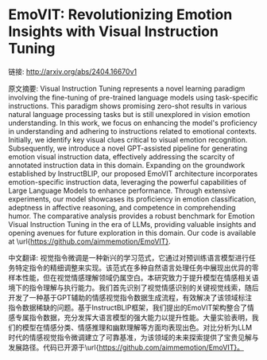 # EmoVIT: Revolutionizing Emotion Insights with Visual Instruction Tuning

链接: http://arxiv.org/abs/2404.16670v1

原文摘要:
Visual Instruction Tuning represents a novel learning paradigm involving the
fine-tuning of pre-trained language models using task-specific instructions.
This paradigm shows promising zero-shot results in various natural language
processing tasks but is still unexplored in vision emotion understanding. In
this work, we focus on enhancing the model's proficiency in understanding and
adhering to instructions related to emotional contexts. Initially, we identify
key visual clues critical to visual emotion recognition. Subsequently, we
introduce a novel GPT-assisted pipeline for generating emotion visual
instruction data, effectively addressing the scarcity of annotated instruction
data in this domain. Expanding on the groundwork established by InstructBLIP,
our proposed EmoVIT architecture incorporates emotion-specific instruction
data, leveraging the powerful capabilities of Large Language Models to enhance
performance. Through extensive experiments, our model showcases its proficiency
in emotion classification, adeptness in affective reasoning, and competence in
comprehending humor. The comparative analysis provides a robust benchmark for
Emotion Visual Instruction Tuning in the era of LLMs, providing valuable
insights and opening avenues for future exploration in this domain. Our code is
available at \url{https://github.com/aimmemotion/EmoVIT}.

中文翻译:
视觉指令微调是一种新兴的学习范式，它通过对预训练语言模型进行任务特定指令的精细调整来实现。该范式在多种自然语言处理任务中展现出优异的零样本性能，但在视觉情感理解领域仍属空白。本研究致力于提升模型在情感相关语境下的指令理解与执行能力。我们首先识别了视觉情感识别的关键视觉线索，随后开发了一种基于GPT辅助的情感视觉指令数据生成流程，有效解决了该领域标注指令数据稀缺的问题。基于InstructBLIP框架，我们提出的EmoVIT架构整合了情感专属指令数据，充分发挥大语言模型的强大能力以提升性能。大量实验表明，我们的模型在情感分类、情感推理和幽默理解等方面均表现出色。对比分析为LLM时代的情感视觉指令微调建立了可靠基准，为该领域的未来探索提供了宝贵见解与发展路径。代码已开源于\url{https://github.com/aimmemotion/EmoVIT}。
